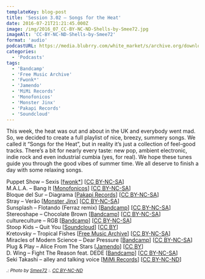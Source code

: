 ```yaml
---
templateKey: blog-post
title: 'Session 3.02 – Songs for the Heat'
date: 2016-07-21T21:21:45.000Z
image: /img/2016_07_CC-BY-NC-ND-Shells-by-Smee72.jpg
imageAlt: 'CC-BY-NC-ND-Shells-by-Smee72'
format: 'audio'
podcastURL: https://media.blubrry.com/white_market/s/archive.org/download/WhiteMarket20160721Session302/WhiteMarket-20160721-Session302.mp3
categories:
  - 'Podcasts'
tags:
  - 'Bandcamp'
  - 'Free Music Archive'
  - 'Fwonk*'
  - 'Jamendo'
  - 'MiMi Records'
  - 'Monofonicos'
  - 'Monster Jinx'
  - 'Pakapi Records'
  - 'Soundcloud'
---
```


This week, the heat was out and about in the UK and everybody went mad. So, we decided to create a full playlist of nice, breezy, summery songs. We called it “Songs for the Heat”, but in reality it’s just a collection of feel-good tracks. There’s a bit for nearly every taste: new pop, ambient electronic, indie rock and even industrial cumbia (yes, for real). We hope these tunes guide you through the good vibes of summer time. We all deserve to finish a day with some relaxing songs.

Puppet Show – Sexis \[[fwonk\*](http://fwonk.co.uk/195-puppetshow/)\] \[[CC BY-NC-SA](https://creativecommons.org/licenses/by-nc-sa/3.0/)\]  
M.A.L.A. – Bang It \[[Monofonicos](http://monofonicos.net/mns006-va-colores-paralelos/)\] \[[CC BY-NC-SA](https://creativecommons.org/licenses/by-nc-sa/3.0/)\]  
Bloque del Sur – Diagrama \[[Pakapi Records](http://freemusicarchive.org/music/Bloque_del_Sur/Periferia/)\] \[[CC BY-NC-SA](https://creativecommons.org/licenses/by-nc-sa/3.0/)\]  
Stray – Verão \[[Monster Jinx](https://soundcloud.com/monsterjinx/payday-09-stray-verao?in=monsterjinx%2Fsets%2Fpayday)\] \[[CC BY-NC-SA](https://creativecommons.org/licenses/by-nc-sa/3.0/)\]  
Sunsplash – Flotando (Ferraz remix) \[[Bandcamp](https://sunsplash.bandcamp.com/album/f-l-o-t-a-n-d-o)\] \[[CC BY-NC-SA](https://creativecommons.org/licenses/by-nc-sa/3.0/)\]  
Stereoshape – Chocolate Brown \[[Bandcamp](https://stereoshape.bandcamp.com/album/laser-lori)\] \[[CC BY-NC-SA](https://creativecommons.org/licenses/by-nc-sa/3.0/)\]  
cultureculture – RGB \[[Bandcamp](https://cultureculture.bandcamp.com/track/rgb-2)\] \[[CC BY-NC-SA](https://creativecommons.org/licenses/by-nc-sa/3.0/)\]  
Stoop Kids – Quit You \[[Soundcloud](https://soundcloud.com/stoopkidsofficial/quit-you)\] \[[CC BY](https://creativecommons.org/licenses/by/3.0/)\]  
Kretovsky – Tropical Fishes \[[Free Music Archive](http://freemusicarchive.org/music/Krestovsky/Single_Octobr/)\] \[[CC BY-NC-SA](https://creativecommons.org/licenses/by-nc-sa/3.0/)\]  
Miracles of Modern Science – Dear Pressure \[[Bandcamp](https://miraclesofmodernscience.bandcamp.com/album/meems)\] \[[CC BY-NC-SA](https://creativecommons.org/licenses/by-nc-sa/3.0/)\]  
Plug & Play – Alice From The Stars \[[Jamendo](https://www.jamendo.com/track/1213382/alice-from-the-stars)\] \[[CC BY](https://creativecommons.org/licenses/by/3.0/)\]  
D. Wing – Fight The Reason feat. DEDE \[[Bandcamp](https://dwing.bandcamp.com/album/los-angeles-2019)\] \[[CC BY-NC-SA](https://creativecommons.org/licenses/by-nc-sa/3.0/)\]  
Seki Takashi – alley and talking voice \[[MiMi Records](http://www.clubotaku.org/mimi/uk/album251.php)\] \[[CC BY-NC-ND](https://creativecommons.org/licenses/by-nc-nd/3.0/)\]

<small>_.: Photo by [Smee72](https://www.flickr.com/photos/smee72/7156174360/) :. [CC BY-NC-ND](https://creativecommons.org/licenses/by-nc-nd/3.0/)_</small>
